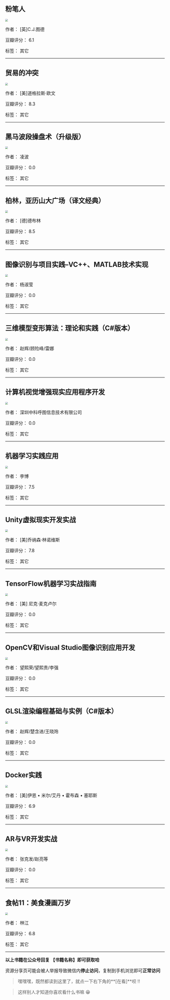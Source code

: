 ## 粉笔人

<img src="https://www.aibooks.cc/wp-content/uploads/2019/11/201911201039148.jpg" style="zoom:50%;" />

作者： [英]C.J.图德

豆瓣评分：  6.1

标签： 其它


---

## 贸易的冲突

<img src="https://www.aibooks.cc/wp-content/uploads/2019/11/2019112010352990.jpg" style="zoom:50%;" />

作者： [美]道格拉斯·欧文

豆瓣评分：  8.3

标签： 其它


---

## 黑马波段操盘术（升级版）

<img src="https://www.aibooks.cc/wp-content/uploads/2019/11/201911201028533.jpg" style="zoom:50%;" />

作者： 凌波

豆瓣评分：  0.0

标签： 其它


---

## 柏林，亚历山大广场（译文经典）

<img src="https://www.aibooks.cc/wp-content/uploads/2019/11/2019112010244887.jpg" style="zoom:50%;" />

作者： [德]德布林

豆瓣评分：  8.5

标签： 其它


---

## 图像识别与项目实践–VC++、MATLAB技术实现

<img src="https://www.aibooks.cc/wp-content/uploads/2019/11/2019112008025051.jpg" style="zoom:50%;" />

作者： 杨淑莹

豆瓣评分：  0.0

标签： 其它


---

## 三维模型变形算法：理论和实践（C#版本）

<img src="https://www.aibooks.cc/wp-content/uploads/2019/11/2019112007590722.jpg" style="zoom:50%;" />

作者： 赵辉/顾险峰/雷娜 

豆瓣评分：  0.0

标签： 其它


---

## 计算机视觉增强现实应用程序开发

<img src="https://www.aibooks.cc/wp-content/uploads/2019/11/2019112007430870.jpg" style="zoom:50%;" />

作者： 深圳中科呼图信息技术有限公司

豆瓣评分：  0.0

标签： 其它


---

## 机器学习实践应用

<img src="https://www.aibooks.cc/wp-content/uploads/2019/11/2019112007395920.jpg" style="zoom:50%;" />

作者： 李博

豆瓣评分：  7.5

标签： 其它


---

## Unity虚拟现实开发实战

<img src="https://www.aibooks.cc/wp-content/uploads/2019/11/20191120073508100.jpg" style="zoom:50%;" />

作者： [美]乔纳森·林诺维斯

豆瓣评分：  7.8

标签： 其它


---

## TensorFlow机器学习实战指南

<img src="https://www.aibooks.cc/wp-content/uploads/2019/11/2019112007314077.jpg" style="zoom:50%;" />

作者： [美] 尼克·麦克卢尔

豆瓣评分：  0.0

标签： 其它


---

## OpenCV和Visual Studio图像识别应用开发

<img src="https://www.aibooks.cc/wp-content/uploads/2019/11/2019112007264588.jpg" style="zoom:50%;" />

作者： 望熙荣/望熙贵/李强 

豆瓣评分：  0.0

标签： 其它


---

## GLSL渲染编程基础与实例（C#版本）

<img src="https://www.aibooks.cc/wp-content/uploads/2019/11/2019112007233823.jpg" style="zoom:50%;" />

作者： 赵辉/楚含进/王晓玲 

豆瓣评分：  0.0

标签： 其它


---

## Docker实践

<img src="https://www.aibooks.cc/wp-content/uploads/2019/11/2019112007195210.jpg" style="zoom:50%;" />

作者： [美]伊恩 • 米尔/艾丹 • 霍布森 • 塞耶斯

豆瓣评分：  6.9

标签： 其它


---

## AR与VR开发实战

<img src="https://www.aibooks.cc/wp-content/uploads/2019/11/2019112007132354.jpg" style="zoom:50%;" />

作者： 张克发/赵亮等

豆瓣评分：  0.0

标签： 其它


---

## 食帖11：美食漫画万岁

<img src="https://www.aibooks.cc/wp-content/uploads/2019/11/2019111907464142.jpg" style="zoom:50%;" />

作者： 林江

豆瓣评分：  6.8

标签： 其它


---


**以上书籍在公众号回复 【书籍名称】即可获取哈** 


资源分享页可能会被人举报导致微信内**停止访问**，复制到手机浏览即可**正常访问**


> 嘿嘿嘿，既然都读到这里了，就点一下右下角的**[在看]**呗 !!

> 

> 这样别人才知道你喜欢看什么书嘛 😁

